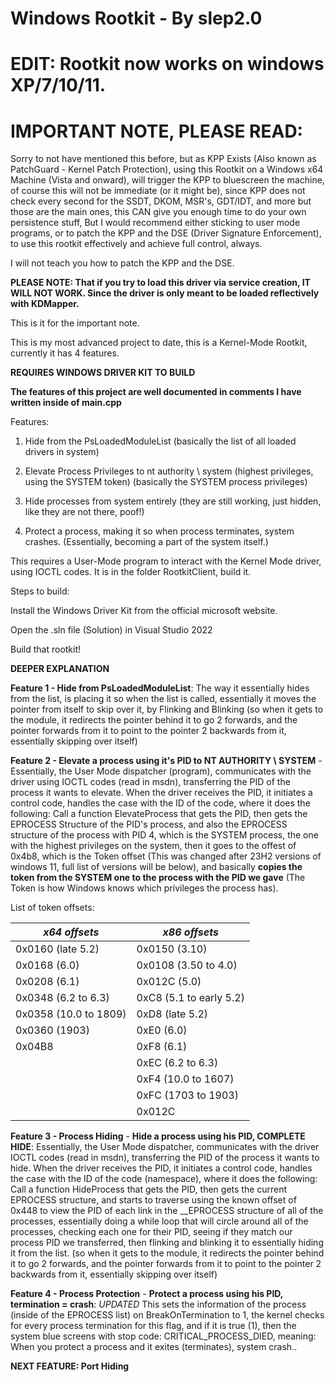 # Windows Rootkit - By slep2.0

# EDIT: Rootkit now works on windows XP/7/10/11.

# IMPORTANT NOTE, PLEASE READ:
Sorry to not have mentioned this before, but as KPP Exists (Also known as PatchGuard - Kernel Patch Protection), using this Rootkit on a Windows x64 Machine (Vista and onward), will trigger the KPP to bluescreen the machine, 
of course this will not be immediate (or it might be), since KPP does not check every second for the SSDT, DKOM, MSR's, GDT/IDT, and more but those are the main ones, this CAN give you enough time to do your own persistence stuff,
But I would recommend either sticking to user mode programs, or to patch the KPP and the DSE (Driver Signature Enforcement), to use this rootkit effectively and achieve full control, always.

I will not teach you how to patch the KPP and the DSE.

**PLEASE NOTE: That if you try to load this driver via service creation, IT WILL NOT WORK. Since the driver is only meant to be loaded reflectively with KDMapper.**

This is it for the important note.


This is my most advanced project to date, this is a Kernel-Mode Rootkit, currently it has 4 features.

**REQUIRES WINDOWS DRIVER KIT TO BUILD**

**The features of this project are well documented in comments I have written inside of main.cpp**

Features:

1. Hide from the PsLoadedModuleList (basically the list of all loaded drivers in system)

2. Elevate Process Privileges to nt authority \ system (highest privileges, using the SYSTEM token) (basically the SYSTEM process privileges)

3. Hide processes from system entirely (they are still working, just hidden, like they are not there, poof!)

4. Protect a process, making it so when process terminates, system crashes. (Essentially, becoming a part of the system itself.)

This requires a User-Mode program to interact with the Kernel Mode driver, using IOCTL codes. It is in the folder RootkitClient, build it.

Steps to build:

Install the Windows Driver Kit from the official microsoft website.

Open the .sln file (Solution) in Visual Studio 2022

Build that rootkit!


**DEEPER EXPLANATION**

**Feature 1 - Hide from PsLoadedModuleList**: The way it essentially hides from the list, is placing it so when the list is called, essentially it moves the pointer from itself to skip over it, by Flinking and Blinking (so when it gets to the module, it redirects the pointer behind it to go 2 forwards, and the pointer forwards from it to point to the pointer 2 backwards from it, essentially skipping over itself)

**Feature 2 - Elevate a process using it's PID to NT AUTHORITY \ SYSTEM** - Essentially, the User Mode dispatcher (program), communicates with the driver using IOCTL codes (read in msdn), transferring the PID of the process it wants to elevate. When the driver receives the PID, it initiates a control code, handles the case with the ID of the code, where it does the following: Call a function ElevateProcess that gets the PID, then gets the EPROCESS Structure of the PID's process, and also the EPROCESS structure of the process with PID 4, which is the SYSTEM process, the one with the highest privileges on the system, then it goes to the offest of 0x4b8, which is the Token offset (This was changed after 23H2 versions of windows 11, full list of versions will be below), and basically **copies the token from the SYSTEM one to the process with the PID we gave** (The Token is how Windows knows which privileges the process has).

List of token offsets:


  | *x64 offsets*    | *x86 offsets*        |
  | --------------| ------------------ |
  | 0x0160 (late 5.2) | 0x0150 (3.10)      |
  | 0x0168 (6.0)  | 0x0108 (3.50 to 4.0) |
  | 0x0208 (6.1)  | 0x012C (5.0)        |
  | 0x0348 (6.2 to 6.3) | 0xC8 (5.1 to early 5.2) |
  | 0x0358 (10.0 to 1809) | 0xD8 (late 5.2) |
  | 0x0360 (1903) | 0xE0 (6.0)          |
  | 0x04B8        | 0xF8 (6.1)          |
  |               | 0xEC (6.2 to 6.3)   |
  |               | 0xF4 (10.0 to 1607) |
  |               | 0xFC (1703 to 1903) |
  |               | 0x012C              |


**Feature 3 - Process Hiding** - **Hide a process using his PID, COMPLETE HIDE**: Essentially, the User Mode dispatcher, communicates with the driver IOCTL codes (read in msdn), transferring the PID of the process it wants to hide. When the driver receives the PID, it initiates a control code, handles the case with the ID of the code (namespace), where it does the following: Call a function HideProcess that gets the PID, then gets the current EPROCESS structure, and starts to traverse using the known offset of 0x448 to view the PID of each link in the __EPROCESS structure of all of the processes, essentially doing a while loop that will circle around all of the processes, checking each one for their PID, seeing if they match our process PID we transferred, then flinking and blinking it to essentially hiding it from the list. (so when it gets to the module, it redirects the pointer behind it to go 2 forwards, and the pointer forwards from it to point to the pointer 2 backwards from it, essentially skipping over itself)

**Feature 4 - Process Protection** - **Protect a process using his PID, termination = crash**: *UPDATED* This sets the information of the process (inside of the EPROCESS list) on BreakOnTermination to 1, the kernel checks for every process termination for this flag, and if it is true (1), then the system blue screens with stop code: CRITICAL_PROCESS_DIED, meaning: When you protect a process and it exites (terminates), system crash..

**NEXT FEATURE: Port Hiding**
